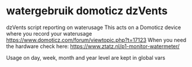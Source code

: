 # watergebruik domoticz dzVents
dzVents script reporting on waterusage
This acts on a Domoticz device where you record your waterusage
https://www.domoticz.com/forum/viewtopic.php?t=17123
When you need the hardware check here:
https://www.ztatz.nl/p1-monitor-watermeter/

Usage on day, week, month and year level are kept in global vars 
